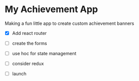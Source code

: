# My Achievement App
Making a fun little app to create custom achievement banners

- [x] Add react router
- [ ] create the forms
- [ ] use hoc for state management
- [ ] consider redux
- [ ] launch 


